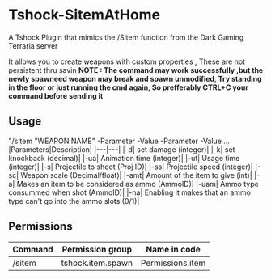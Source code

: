 # Tshock-SitemAtHome
A Tshock Plugin that mimics the /Sitem function from the Dark Gaming Terraria server

It allows you to create weapons with custom properties , These are not persistent thru savin
**NOTE : The command may work successfully ,but the newly spawneed weapon may break and spawn unmodified, Try standing in the floor or just running the cmd again, So prefferably CTRL+C your command before sending it**

## Usage
"/sitem \"WEAPON NAME\" -Parameter -Value -Parameter -Value ...
|Parameters|Description|
|---|---|
|-d| set damage (integer)|
|-k| set knockback (decimal)|
|-ua| Animation time (integer)|
|-ut| Usage time (integer)|
|-s| Projectile to shoot (Proj ID)|
|-ss| Projectile speed (integer)|
|-sc| Weapon scale (Decimal/float)|
|-amt| Amount of the item to give (int)|
|-a| Makes an item to be considered as ammo (AmmoID)|
|-uam| Ammo type consummed when shot (AmmoID)|
|-na| Enabling it makes that an ammo type can't go into the ammo slots (0/1)|

## Permissions
|Command|Permission group|Name in code|
|---|---|---|
|/sitem|tshock.item.spawn|Permissions.item|
